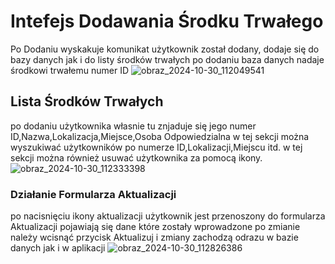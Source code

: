 # Intefejs Dodawania Środku Trwałego
 Po Dodaniu wyskakuje komunikat użytkownik został dodany,
dodaje się do bazy danych jak i do listy środków trwałych po dodaniu baza danych nadaje środkowi trwałemu numer ID
![obraz_2024-10-30_112049541](https://github.com/user-attachments/assets/68913662-cd1c-476f-a82b-1d0b9532c171)


## Lista Środków Trwałych
 po dodaniu użytkownika własnie tu znjaduje się jego numer ID,Nazwa,Lokalizacja,Miejsce,Osoba Odpowiedzialna
w tej sekcji można wyszukiwać użytkowników po numerze ID,Lokalizacji,Miejscu itd.
w tej sekcji można również usuwać użytkownika za pomocą ikony.
![obraz_2024-10-30_112333398](https://github.com/user-attachments/assets/3b5799b8-2dbc-4468-95c7-21ad20612312)

### Działanie Formularza Aktualizacji
po nacisnięciu ikony aktualizacji użytkownik jest przenoszony do formularza Aktualizacji pojawiają się dane które zostały wprowadzone po zmianie należy wcisnąć przycisk Aktualizuj i zmiany zachodzą odrazu w bazie danych jak i w aplikacji
![obraz_2024-10-30_112826386](https://github.com/user-attachments/assets/0bf5e48c-0939-4c45-ad67-f0d41ceb4c38)


 
